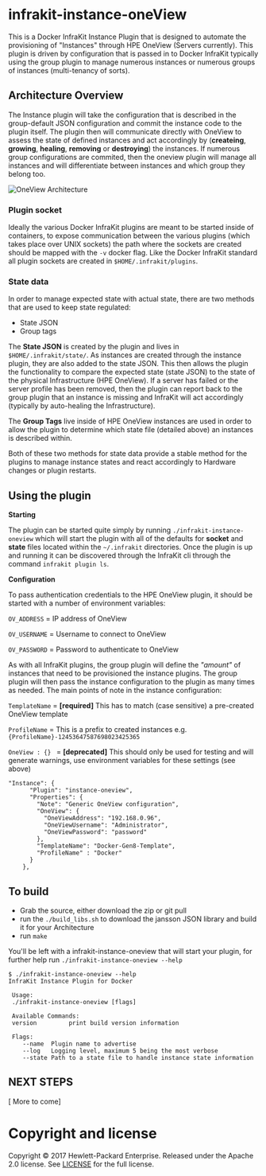 # infrakit-instance-oneView
This is a Docker InfraKit Instance Plugin that is designed to automate the provisioning of "Instances" through HPE OneView (Servers currently). This plugin is driven by configuration that is passed in to Docker InfraKit typically using the group plugin to manage numerous instances or numerous groups of instances (multi-tenancy of sorts).


## Architecture Overview

The Instance plugin will take the configuration that is described in the group-default JSON configuration and commit the instance code to the plugin itself. The plugin then will communicate directly with OneView to assess the state of defined instances and act accordingly by (**createing**, **growing**, **healing**, **removing** or **destroying**) the instances. If numerous group configurations are commited, then the oneview plugin will manage all instances and will differentiate between instances and which group they belong too.

![OneView Architecture](http://thebsdbox.co.uk/wp-content/uploads/2016/11/InfraKit-Instance-oneview.jpeg)

### Plugin socket
Ideally the various Docker InfraKit plugins are meant to be started inside of containers, to expose communication between the various plugins (which takes place over UNIX sockets) the path where the sockets are created should be mapped with the `-v` docker flag. Like the Docker InfraKit standard all plugin sockets are created in `$HOME/.infrakit/plugins`.

### State data

In order to manage expected state with actual state, there are two methods that are used to keep state regulated:

* State JSON
* Group tags

The **State JSON** is created by the plugin and lives in `$HOME/.infrakit/state/`. As instances are created through the instance plugin, they are also added to the state JSON. This then allows the plugin the functionality to compare the expected state (state JSON) to the state of the physical Infrastructure (HPE OneView). If a server has failed or the server profile has been removed, then the plugin can report back to the group plugin that an instance is missing and InfraKit will act accordingly (typically by auto-healing the Infrastructure).

The **Group Tags** live inside of HPE OneView instances are used in order to allow the plugin to determine which state file (detailed above) an instances is described within. 

Both of these two methods for state data provide a stable method for the plugins to manage instance states and react accordingly to Hardware changes or plugin restarts.

## Using the plugin

**Starting**

The plugin can be started quite simply by running `./infrakit-instance-oneview` which will start the plugin with all of the defaults for **socket** and **state** files located within the `~/.infrakit` directories. Once the plugin is up and running it can be discovered through the InfraKit cli through the command `infrakit plugin ls`. 

**Configuration**

To pass authentication credentials to the HPE OneView plugin, it should be started with a number of environment variables:

`OV_ADDRESS` = IP address of OneView

`OV_USERNAME` = Username to connect to OneView

`OV_PASSWORD` = Password to authenticate to OneView

As with all InfraKit plugins, the group plugin will define the *"amount"* of instances that need to be provisioned the instance plugins. The group plugin will then pass the instance configuration to the plugin as many times as needed. The main points of note in the instance configuration:

`TemplateName` = **[required]** This has to match (case sensitive) a pre-created OneView template

`ProfileName` = This is a prefix to created instances e.g. `{ProfileName}-12453647587698023425365`

`OneView : {} ` = **[deprecated]** This should only be used for testing and will generate warnings, use environment variables for these settings (see above)

```
"Instance": {
      "Plugin": "instance-oneview",
      "Properties": {
        "Note": "Generic OneView configuration",
        "OneView": {
          "OneViewAddress": "192.168.0.96",
          "OneViewUsername": "Administrator",
          "OneViewPassword": "password"
        },
        "TemplateName": "Docker-Gen8-Template",
        "ProfileName" : "Docker"
      }
    },
```

## To build

* Grab the source, either download the zip or git pull
* run the `./build_libs.sh` to download the jansson JSON library and build it for your Architecture
* run `make`

You'll be left with a infrakit-instance-oneview that will start your plugin, for further help run `./infrakit-instance-oneview --help`


```
$ ./infrakit-instance-oneview --help
InfraKit Instance Plugin for Docker

 Usage:
 ./infrakit-instance-oneview [flags]

 Available Commands:
 version		 print build version information

 Flags:
	--name	Plugin name to advertise
	--log	Logging level, maximum 5 being the most verbose
	--state	Path to a state file to handle instance state information
```

## NEXT STEPS


[ More to come]


# Copyright and license

Copyright © 2017 Hewlett-Packard Enterprise. Released under the Apache 2.0 license. See [LICENSE](https://github.com/thebsdbox/infrakit-instance-oneview/raw/master/LICENSE) for the full license.
